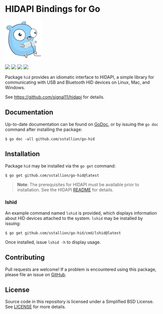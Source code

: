 # HIDAPI Bindings for Go

![](.github/images/gopher.png)

[![](https://travis-ci.org/sstallion/go-hid.svg?branch=master)][1]
[![](https://godoc.org/github.com/sstallion/go-hid?status.svg)][2]
[![](https://goreportcard.com/badge/github.com/sstallion/go-hid)][3]
[![](https://img.shields.io/github/license/sstallion/go-hid.svg)][LICENSE]

Package `hid` provides an idiomatic interface to HIDAPI, a simple library for
communicating with USB and Bluetooth HID devices on Linux, Mac, and Windows.

See https://github.com/signal11/hidapi for details.

## Documentation

Up-to-date documentation can be found on [GoDoc][2], or by issuing the `go doc`
command after installing the package:

    $ go doc -all github.com/sstallion/go-hid

## Installation

Package `hid` may be installed via the `go get` command:

    $ go get github.com/sstallion/go-hid@latest

>**Note**: The prerequisites for HIDAPI must be available prior to installation.
> See the HIDAPI [README][4] for details.

### lshid

An example command named `lshid` is provided, which displays information about
HID devices attached to the system. `lshid` may be installed by issuing:

    $ go get github.com/sstallion/go-hid/cmd/lshid@latest

Once installed, issue `lshid -h` to display usage.

## Contributing

Pull requests are welcome! If a problem is encountered using this package,
please file an issue on [GitHub][5].

## License

Source code in this repository is licensed under a Simplified BSD License. See
[LICENSE] for more details.

[1]: https://travis-ci.org/sstallion/go-hid
[2]: https://godoc.org/github.com/sstallion/go-hid
[3]: https://goreportcard.com/report/github.com/sstallion/go-hid
[4]: https://github.com/signal11/hidapi/blob/master/README.txt
[5]: https://github.com/sstallion/go-hid/issues/new

[LICENSE]: LICENSE
